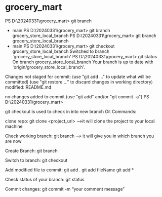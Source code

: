 # grocery_mart





PS D:\20240331\grocery_mart> git branch
* main
PS D:\20240331\grocery_mart> git branch grocery_store_local_branch
PS D:\20240331\grocery_mart> git branch
  grocery_store_local_branch
* main
PS D:\20240331\grocery_mart> git checkout grocery_store_local_branch
Switched to branch 'grocery_store_local_branch'
PS D:\20240331\grocery_mart> git status
On branch grocery_store_local_branch
Your branch is up to date with 'origin/grocery_store_local_branch'.

Changes not staged for commit:
  (use "git add <file>..." to update what will be committed)
  (use "git restore <file>..." to discard changes in working directory)
        modified:   README.md

no changes added to commit (use "git add" and/or "git commit -a")
PS D:\20240331\grocery_mart>



git checkout is used to check in into new branch
Git Commands:


clone repo: 
git clone <project_url> —>it will clone the project to your local machine 

Check working branch:
 git branch —-> it will give you in which branch you are now

Create Branch:
 git branch <branchName>

Switch to branch:
 git checkout <branchName>

Add modified file to commit: 
git  add .
git  add fileName
git  add *

Check status of your branch:
git  status 

Commit changes:
git  commit -m “your comment message”
